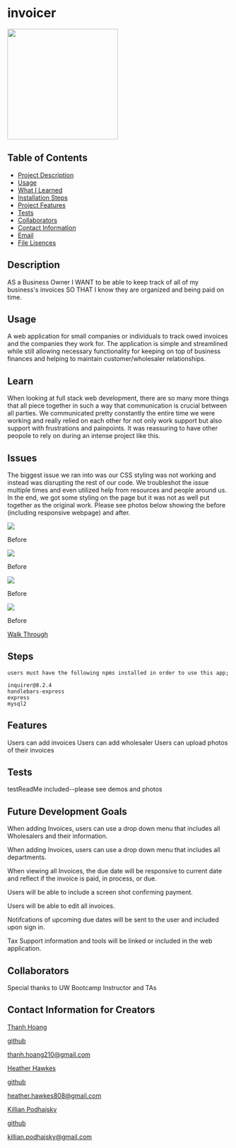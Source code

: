 # invoicer
<img src='public\img\inforcer.png' width= '250px'>



## Table of Contents
  - [Project Description](#description)
  - [Usage](#usage)
  - [What I Learned](#learn)
  - [Installation Steps](#installation)
  - [Project Features](#features)
  - [Tests](#tests)
  - [Collaborators](#credits)
  - [Contact Information](#usernamer)
  - [Email](#email)
  - [File Lisences](#license)

 
 ## Description
  
  AS a Business Owner
  I WANT to be able to keep track of all of my business's invoices
  SO THAT I know they are organized and being paid on time. 
 
 ## Usage

 A web application for small companies or individuals to track owed invoices and the companies they work for. The application is simple and streamlined while still allowing necessary functionality for keeping on top of business finances and helping to maintain customer/wholesaler relationships. 

  ## Learn

  When looking at full stack web development, there are so many more things that all piece together in such a way that communication is crucial between all parties. We communicated pretty constantly the entire time we were working and really relied on each other for not only work support but also support with frustrations and painpoints. It was reassuring to have other peopole to rely on during an intense project like this. 

  ## Issues

  The biggest issue we ran into was our CSS styling was not working and instead was disrupting the rest of our code. We troubleshot the issue multiple times and even utilized help from resources and people around us. In the end, we got some styling on the page but it was not as well put together as the original work. Please see photos below showing the before (including responsive webpage) and after. 

  <img src='public\img\image (1).png'>
  <p>Before</p>
  <img src='public\img\image (2).png'>
    <p>Before</p>
  <img src='public\img\image (3).png'> 
    <p>Before</p>
  <img src='public\img\image (4).png'>
    <p>Before</p>

[Walk Through](public\img\screenrecord.webm)

  ## Steps

    users must have the following npms installed in order to use this app;

    inquirer@8.2.4
    handlebars-express
    express
    mysql2

  ## Features

  Users can add invoices
  Users can add wholesaler
  Users can upload photos of their invoices

 ## Tests 

 testReadMe included--please see demos and photos

 ## Future Development Goals

When adding Invoices, users can use a drop down menu that includes all Wholesalers and their information.

When adding Invoices, users can use a drop down menu that includes all departments.

When viewing all Invoices, the due date will be responsive to current date and reflect if the invoice is paid, in process, or due. 

Users will be able to include a screen shot confirming payment.

Users will be able to edit all invoices.

Notifcations of upcoming due dates will be sent to the user and included upon sign in.

Tax Support information and tools will be linked or included in the web application.

 ## Collaborators

 Special thanks to UW Bootcamp Instructor and TAs

 ## Contact Information for Creators

<u>Thanh Hoang</u>

[github](https://github.com/thanhmhoang)

[thanh.hoang210@gmail.com](thanh.hoang210@gmail.com)

<u>Heather Hawkes</u>

[github](https://github.com/miss-heather)

[heather.hawkes808@gmail.com](mailto:heather.hawkes808@gmail.com)

<u>Killian Podhajsky</u>

[github](https://github.com/kiriludp)

[killian.podhajsky@gmail.com](mailto:killian.podhajsky@gmail.com)







